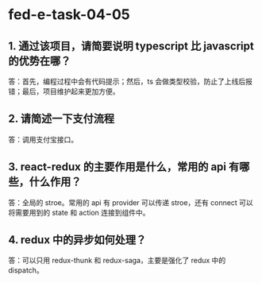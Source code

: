 # fed-e-task-04-05

## 1. 通过该项目，请简要说明 typescript 比 javascript 的优势在哪？

答：首先，编程过程中会有代码提示；然后，ts 会做类型校验，防止了上线后报错；最后，项目维护起来更加方便。

## 2. 请简述一下支付流程

答：调用支付宝接口。

## 3. react-redux 的主要作用是什么，常用的 api 有哪些，什么作用？

答：全局的 stroe。常用的 api 有 provider 可以传递 stroe，还有 connect 可以将需要用到的 state 和 action 连接到组件中。

## 4. redux 中的异步如何处理？

答：可以只用 redux-thunk 和 redux-saga，主要是强化了 redux 中的 dispatch。
